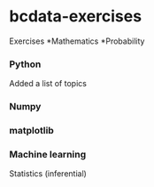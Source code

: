 # bcdata-exercises
Exercises
*Mathematics
*Probability
### Python

Added a list of topics
### Numpy
### matplotlib

### Machine learning 
Statistics (inferential)
